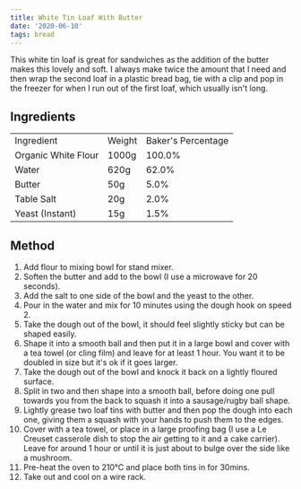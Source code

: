 ```yaml
---
title: White Tin Loaf With Butter
date: '2020-06-10'
tags: bread
---
```

This white tin loaf is great for sandwiches as the addition of the butter makes this lovely and soft. I always make twice the amount that I need and then wrap the second loaf in a plastic bread bag, tie with a clip and pop in the freezer for when I run out of the first loaf, which usually isn't long. 

Ingredients
-----------

<table>
    <tr>
        <td>Ingredient</td>
        <td>Weight</td>
        <td>Baker's Percentage</td>
    </tr>
    <tr>
        <td>Organic White Flour</td>
        <td>1000g</td>
        <td>100.0%</td>
    </tr>
    <tr>
        <td>Water</td>
        <td>620g</td>
        <td>62.0%</td>
    </tr>
    <tr>
        <td>Butter</td>
        <td>50g</td>
        <td>5.0%</td>
    </tr>
    <tr>
        <td>Table Salt</td>
        <td>20g</td>
        <td>2.0%</td>
    </tr>
    <tr>
        <td>Yeast (Instant)</td>
        <td>15g</td>
        <td>1.5%</td>
    </tr>
</table>

Method
------

1. Add flour to mixing bowl for stand mixer. 
2. Soften the butter and add to the bowl (I use a microwave for 20 seconds).
3. Add the salt to one side of the bowl and the yeast to the other.
4. Pour in the water and mix for 10 minutes using the dough hook on speed 2.
5. Take the dough out of the bowl, it should feel slightly sticky but can be shaped easily.
6. Shape it into a smooth ball and then put it in a large bowl and cover with a tea towel (or cling film) and leave for at least 1 hour. You want it to be doubled in size but it's ok if it goes larger.
7. Take the dough out of the bowl and knock it back on a lightly floured surface.
8. Split in two and then shape into a smooth ball, before doing one pull towards you from the back to squash it into a sausage/rugby ball shape.
9. Lightly grease two loaf tins with butter and then pop the dough into each one, giving them a squash with your hands to push them to the edges.
10. Cover with a tea towel, or place in a large proofing bag (I use a Le Creuset casserole dish to stop the air getting to it and a cake carrier). Leave for around 1 hour or until it is just about to bulge over the side like a mushroom. 
11. Pre-heat the oven to 210℃ and place both tins in for 30mins. 
12. Take out and cool on a wire rack. 